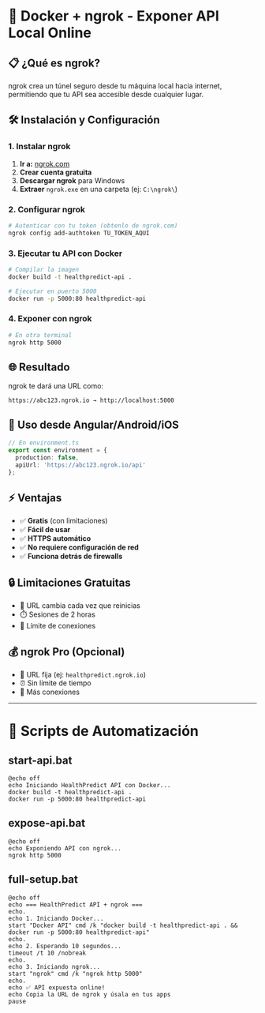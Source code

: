 # 🚀 Docker + ngrok - Exponer API Local Online

## 📋 **¿Qué es ngrok?**
ngrok crea un túnel seguro desde tu máquina local hacia internet, permitiendo que tu API sea accesible desde cualquier lugar.

## 🛠️ **Instalación y Configuración**

### **1. Instalar ngrok**
1. **Ir a:** [ngrok.com](https://ngrok.com)
2. **Crear cuenta gratuita**
3. **Descargar ngrok** para Windows
4. **Extraer** `ngrok.exe` en una carpeta (ej: `C:\ngrok\`)

### **2. Configurar ngrok**
```bash
# Autenticar con tu token (obtenlo de ngrok.com)
ngrok config add-authtoken TU_TOKEN_AQUI
```

### **3. Ejecutar tu API con Docker**
```bash
# Compilar la imagen
docker build -t healthpredict-api .

# Ejecutar en puerto 5000
docker run -p 5000:80 healthpredict-api
```

### **4. Exponer con ngrok**
```bash
# En otra terminal
ngrok http 5000
```

## 🌐 **Resultado**
ngrok te dará una URL como:
```
https://abc123.ngrok.io → http://localhost:5000
```

## 📱 **Uso desde Angular/Android/iOS**
```typescript
// En environment.ts
export const environment = {
  production: false,
  apiUrl: 'https://abc123.ngrok.io/api'
};
```

## ⚡ **Ventajas**
- ✅ **Gratis** (con limitaciones)
- ✅ **Fácil de usar**
- ✅ **HTTPS automático**
- ✅ **No requiere configuración de red**
- ✅ **Funciona detrás de firewalls**

## 🔒 **Limitaciones Gratuitas**
- 🔄 URL cambia cada vez que reinicias
- ⏱️ Sesiones de 2 horas
- 🚦 Límite de conexiones

## 💰 **ngrok Pro (Opcional)**
- 🔗 URL fija (ej: `healthpredict.ngrok.io`)
- ⏰ Sin límite de tiempo
- 🚀 Más conexiones

---

# 🐳 **Scripts de Automatización**

## **start-api.bat**
```batch
@echo off
echo Iniciando HealthPredict API con Docker...
docker build -t healthpredict-api .
docker run -p 5000:80 healthpredict-api
```

## **expose-api.bat**
```batch
@echo off
echo Exponiendo API con ngrok...
ngrok http 5000
```

## **full-setup.bat**
```batch
@echo off
echo === HealthPredict API + ngrok ===
echo.
echo 1. Iniciando Docker...
start "Docker API" cmd /k "docker build -t healthpredict-api . && docker run -p 5000:80 healthpredict-api"
echo.
echo 2. Esperando 10 segundos...
timeout /t 10 /nobreak
echo.
echo 3. Iniciando ngrok...
start "ngrok" cmd /k "ngrok http 5000"
echo.
echo ✅ API expuesta online!
echo Copia la URL de ngrok y úsala en tus apps
pause
``` 